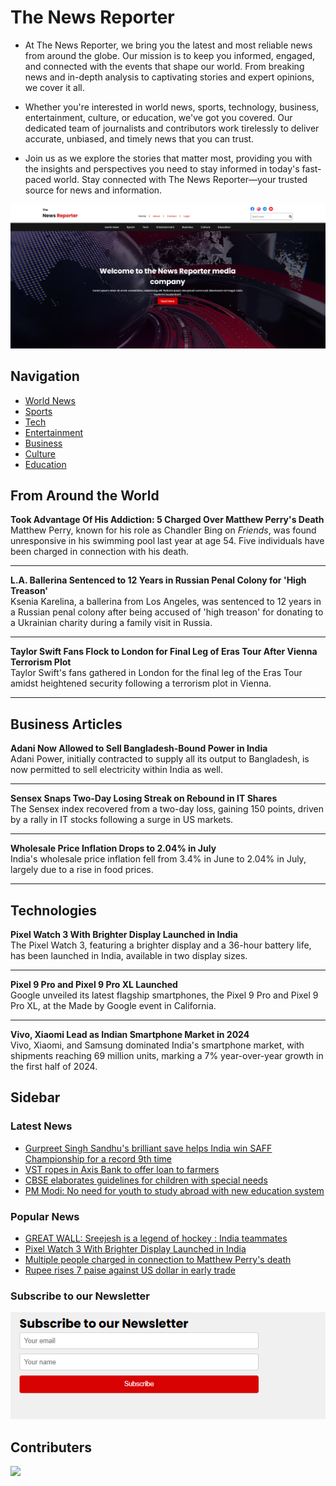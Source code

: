 # The News Reporter

- At The News Reporter, we bring you the latest and most reliable news from around the globe. Our mission is to keep you informed, engaged, and connected with the events that shape our world. From breaking news and in-depth analysis to captivating stories and expert opinions, we cover it all.

- Whether you're interested in world news, sports, technology, business, entertainment, culture, or education, we've got you covered. Our dedicated team of journalists and contributors work tirelessly to deliver accurate, unbiased, and timely news that you can trust.

- Join us as we explore the stories that matter most, providing you with the insights and perspectives you need to stay informed in today's fast-paced world. Stay connected with The News Reporter—your trusted source for news and information.


![homepage](./images/Home_page.png)

## Navigation

- [World News](./pages/worldnews/worldnews.html)
- [Sports](./pages/sport/sport.html)
- [Tech](./pages/tech/tech.html)
- [Entertainment](./pages/Entertainment/entertainment.html)
- [Business](./pages/Business/Business_News.html)
- [Culture](./pages/culture.html)
- [Education](./pages/Education/education.html)

## From Around the World

**Took Advantage Of His Addiction: 5 Charged Over Matthew Perry's Death**  
Matthew Perry, known for his role as Chandler Bing on *Friends*, was found unresponsive in his swimming pool last year at age 54. Five individuals have been charged in connection with his death.

---

**L.A. Ballerina Sentenced to 12 Years in Russian Penal Colony for 'High Treason'**  
Ksenia Karelina, a ballerina from Los Angeles, was sentenced to 12 years in a Russian penal colony after being accused of 'high treason' for donating to a Ukrainian charity during a family visit in Russia.

---

**Taylor Swift Fans Flock to London for Final Leg of Eras Tour After Vienna Terrorism Plot**  
Taylor Swift's fans gathered in London for the final leg of the Eras Tour amidst heightened security following a terrorism plot in Vienna.

---

## Business Articles

**Adani Now Allowed to Sell Bangladesh-Bound Power in India**  
Adani Power, initially contracted to supply all its output to Bangladesh, is now permitted to sell electricity within India as well.

---

**Sensex Snaps Two-Day Losing Streak on Rebound in IT Shares**  
The Sensex index recovered from a two-day loss, gaining 150 points, driven by a rally in IT stocks following a surge in US markets.

---

**Wholesale Price Inflation Drops to 2.04% in July**  
India's wholesale price inflation fell from 3.4% in June to 2.04% in July, largely due to a rise in food prices.

---

## Technologies

**Pixel Watch 3 With Brighter Display Launched in India**  
The Pixel Watch 3, featuring a brighter display and a 36-hour battery life, has been launched in India, available in two display sizes.

---

**Pixel 9 Pro and Pixel 9 Pro XL Launched**  
Google unveiled its latest flagship smartphones, the Pixel 9 Pro and Pixel 9 Pro XL, at the Made by Google event in California.

---

**Vivo, Xiaomi Lead as Indian Smartphone Market in 2024**  
Vivo, Xiaomi, and Samsung dominated India's smartphone market, with shipments reaching 69 million units, marking a 7% year-over-year growth in the first half of 2024.


## Sidebar

### Latest News

- [Gurpreet Singh Sandhu's brilliant save helps India win SAFF Championship for a record 9th time](./pages/sport/football.html)
- [VST ropes in Axis Bank to offer loan to farmers](./pages/Business/business_news_5.html)
- [CBSE elaborates guidelines for children with special needs](./pages/Education/card2.html)
- [PM Modi: No need for youth to study abroad with new education system](./pages/Education/card3.html)

### Popular News

- [GREAT WALL: Sreejesh is a legend of hockey : India teammates](./pages/sport/hocky.html)
- [Pixel Watch 3 With Brighter Display Launched in India](./pages/tech/tech1.html)
- [Multiple people charged in connection to Matthew Perry's death](./pages/Entertainment/ent-pages/page2.html)
- [Rupee rises 7 paise against US dollar in early trade](./pages/Business/business_news_6.html)

### Subscribe to our Newsletter

![subscribe_news](./images/subscribe_image.png)

## Contributers

<a href="https://github.com/nidhiambatkar026/icp9.0-html-css-group-project-2/graphs/contributors">
  <img src="https://contrib.rocks/image?repo=nidhiambatkar026/icp9.0-html-css-group-project-2" />
</a>





